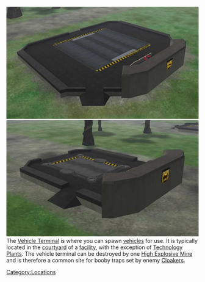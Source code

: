 ![](images/Airterm.jpg "fig:Airterm.jpg") ![](images/Ground.jpg "fig:Ground.jpg") The
[Vehicle Terminal](Vehicle_Terminal.md) is where you can spawn
[vehicles](category:_Vehicles.md) for use. It is typically located in
the [courtyard](Courtyard.md) of a
[facility](Facility.md), with the exception of [Technology
Plants](Technology_Plant.md). The vehicle terminal can be
destroyed by one [High Explosive
Mine](../weapons/Adaptive_Construction_Engine.md) and is therefore a common
site for booby traps set by enemy
[Cloakers](../items/Infiltration_Suit.md).

[Category:Locations](Category:Locations.md)
